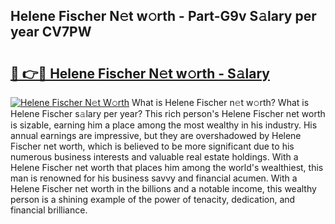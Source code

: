 ## Helene Fischer N𝚎t w𝚘rth - Part-G9v S𝚊lary per year CV7PW

# <h2><a href="http://gc1kwiw.nevu.top/?p=Helene+Fischer">🔗 👉🔴 Helene Fischer N𝚎t w𝚘rth - S𝚊lary</a></h2>

[![Helene Fischer N𝚎t W𝚘rth](https://i.imgur.com/Oavwk0R.jpeg)](http://gc1kwiw.nevu.top/?p=Helene+Fischer)
What is Helene Fischer n𝚎t w𝚘rth? What is Helene Fischer s𝚊lary per year?
This rich person's Helene Fischer net worth is sizable, earning him a place among the most wealthy in his industry. His annual earnings are impressive, but they are overshadowed by Helene Fischer net worth, which is believed to be more significant due to his numerous business interests and valuable real estate holdings. With a Helene Fischer net worth that places him among the world's wealthiest, this man is renowned for his business savvy and financial acumen. With a Helene Fischer net worth in the billions and a notable income, this wealthy person is a shining example of the power of tenacity, dedication, and financial brilliance.
